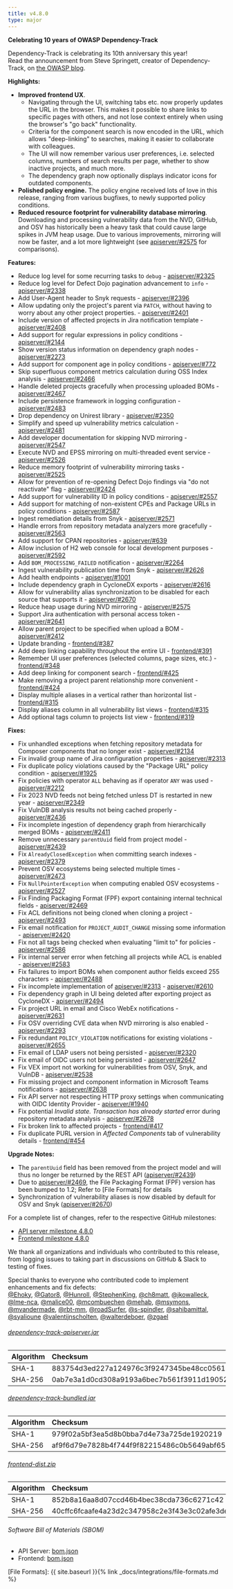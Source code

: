 ```yaml
---
title: v4.8.0
type: major
---
```


**Celebrating 10 years of OWASP Dependency-Track**

Dependency-Track is celebrating its 10th anniversary this year!  
Read the announcement from Steve Springett, creator of Dependency-Track, on [the OWASP blog](https://owasp.org/blog/2023/01/10/Celebrating-10-years-of-Dependency-Track.html).

**Highlights:**

* **Improved frontend UX**.
  * Navigating through the UI, switching tabs etc. now properly updates the URL in the browser.
  This makes it possible to share links to specific pages with others, and not lose context entirely when using the browser's
  "go back" functionality.
  * Criteria for the component search is now encoded in the URL, which allows "deep-linking" to searches, making it easier
  to collaborate with colleagues.
  * The UI will now remember various user preferences, i.e. selected columns, numbers of search results per page,
  whether to show inactive projects, and much more.
  * The dependency graph now optionally displays indicator icons for outdated components.
* **Polished policy engine.** The policy engine received lots of love in this release, ranging from various bugfixes,
  to newly supported policy conditions.
* **Reduced resource footprint for vulnerability database mirroring**. Downloading and processing vulnerability
  data from the NVD, GitHub, and OSV has historically been a heavy task that could cause large spikes in JVM heap usage.
  Due to various improvements, mirroring will now be faster, and a lot more lightweight (see [apiserver/#2575] for
  comparisons).

**Features:**

* Reduce log level for some recurring tasks to `debug` - [apiserver/#2325]
* Reduce log level for Defect Dojo pagination advancement to `info` - [apiserver/#2338]
* Add User-Agent header to Snyk requests - [apiserver/#2396]
* Allow updating only the project's parent via `PATCH`, without having to worry about any other project properties. - [apiserver/#2401]
* Include version of affected projects in Jira notification template - [apiserver/#2408]
* Add support for regular expressions in policy conditions - [apiserver/#2144]
* Show version status information on dependency graph nodes - [apiserver/#2273]
* Add support for component age in policy conditions - [apiserver/#772]
* Skip superfluous component metrics calculation during OSS Index analysis - [apiserver/#2466]
* Handle deleted projects gracefully when processing uploaded BOMs - [apiserver/#2467]
* Include persistence framework in logging configuration - [apiserver/#2483]
* Drop dependency on Unirest library - [apiserver/#2350]
* Simplify and speed up vulnerability metrics calculation - [apiserver/#2481]
* Add developer documentation for skipping NVD mirroring - [apiserver/#2547]
* Execute NVD and EPSS mirroring on multi-threaded event service - [apiserver/#2526]
* Reduce memory footprint of vulnerability mirroring tasks - [apiserver/#2525]
* Allow for prevention of re-opening Defect Dojo findings via "do not reactivate" flag - [apiserver/#2424]
* Add support for vulnerability ID in policy conditions - [apiserver/#2557]
* Add support for matching of non-existent CPEs and Package URLs in policy conditions - [apiserver/#2587]
* Ingest remediation details from Snyk - [apiserver/#2571]
* Handle errors from repository metadata analyzers more gracefully - [apiserver/#2563]
* Add support for CPAN repositories - [apiserver/#639]
* Allow inclusion of H2 web console for local development purposes - [apiserver/#2592]
* Add `BOM_PROCESSING_FAILED` notification - [apiserver/#2264]
* Ingest vulnerability publication time from Snyk - [apiserver/#2626]
* Add health endpoints - [apiserver/#1001]
* Include dependency graph in CycloneDX exports - [apiserver/#2616]
* Allow for vulnerability alias synchronization to be disabled for each source that supports it - [apiserver/#2670]
* Reduce heap usage during NVD mirroring - [apiserver/#2575]
* Support Jira authentication with personal access token - [apiserver/#2641]
* Allow parent project to be specified when upload a BOM - [apiserver/#2412]
* Update branding - [frontend/#387]
* Add deep linking capability throughout the entire UI - [frontend/#391]
* Remember UI user preferences (selected columns, page sizes, etc.) - [frontend/#348]
* Add deep linking for component search - [frontend/#425]
* Make removing a project parent relationship more convenient - [frontend/#424]
* Display multiple aliases in a vertical rather than horizontal list - [frontend/#315]
* Display aliases column in all vulnerability list views - [frontend/#315]
* Add optional tags column to projects list view - [frontend/#319]

**Fixes:**

* Fix unhandled exceptions when fetching repository metadata for Composer components that no longer exist - [apiserver/#2134]
* Fix invalid group name of Jira configuration properties - [apiserver/#2313]
* Fix duplicate policy violations caused by the "Package URL" policy condition - [apiserver/#1925]
* Fix policies with operator `ALL` behaving as if operator `ANY` was used - [apiserver/#2212]
* Fix 2023 NVD feeds not being fetched unless DT is restarted in new year - [apiserver/#2349]
* Fix VulnDB analysis results not being cached properly - [apiserver/#2436]
* Fix incomplete ingestion of dependency graph from hierarchically merged BOMs - [apiserver/#2411]
* Remove unnecessary `parentUuid` field from project model - [apiserver/#2439]
* Fix `AlreadyClosedException` when committing search indexes - [apiserver/#2379]
* Prevent OSV ecosystems being selected multiple times - [apiserver/#2473]
* Fix `NullPointerException` when computing enabled OSV ecosystems - [apiserver/#2527]
* Fix Finding Packaging Format (FPF) export containing internal technical fields - [apiserver/#2469]
* Fix ACL definitions not being cloned when cloning a project - [apiserver/#2493]
* Fix email notification for `PROJECT_AUDIT_CHANGE` missing some information - [apiserver/#2420]
* Fix not all tags being checked when evaluating "limit to" for policies - [apiserver/#2586]
* Fix internal server error when fetching all projects while ACL is enabled - [apiserver/#2583]
* Fix failures to import BOMs when component author fields exceed 255 characters - [apiserver/#2488]
* Fix incomplete implementation of [apiserver/#2313] - [apiserver/#2610]
* Fix dependency graph in UI being deleted after exporting project as CycloneDX - [apiserver/#2494]
* Fix project URL in email and Cisco WebEx notifications - [apiserver/#2631]
* Fix OSV overriding CVE data when NVD mirroring is also enabled - [apiserver/#2293]
* Fix redundant `POLICY_VIOLATION` notifications for existing violations - [apiserver/#2655]
* Fix email of LDAP users not being persisted - [apiserver/#2320]
* Fix email of OIDC users not being persisted - [apiserver/#2647]
* Fix VEX import not working for vulnerabilities from OSV, Snyk, and VulnDB - [apiserver/#2538]
* Fix missing project and component information in Microsoft Teams notifications - [apiserver/#2638]
* Fix API server not respecting HTTP proxy settings when communicating with OIDC Identity Provider - [apiserver/#1940]
* Fix potential *Invalid state. Transaction has already started* error during repository metadata analysis - [apiserver/#2678]
* Fix broken link to affected projects - [frontend/#417]
* Fix duplicate PURL version in *Affected Components* tab of vulnerability details - [frontend/#454]

**Upgrade Notes:**

* The `parentUuid` field has been removed from the project model and will thus no longer be returned by the REST API ([apiserver/#2439])
* Due to [apiserver/#2469], the File Packaging Format (FPF) version has been bumped to 1.2; Refer to [File Formats] for details
* Synchronization of vulnerability aliases is now disabled by default for OSV and Snyk ([apiserver/#2670])

For a complete list of changes, refer to the respective GitHub milestones:

* [API server milestone 4.8.0](https://github.com/DependencyTrack/dependency-track/milestone/23?closed=1)
* [Frontend milestone 4.8.0](https://github.com/DependencyTrack/frontend/milestone/11?closed=1)

We thank all organizations and individuals who contributed to this release, from logging issues to taking part in discussions on GitHub & Slack to testing of fixes.  

Special thanks to everyone who contributed code to implement enhancements and fix defects:  
[@Ehoky], [@Gator8], [@Hunroll], [@StephenKing], [@ch8matt], [@jkowalleck], [@lme-nca], [@malice00], [@mcombuechen]
[@mehab], [@msymons], [@mvandermade], [@rbt-mm], [@roadSurfer], [@s-spindler], [@sahibamittal], [@syalioune]
[@valentijnscholten], [@walterdeboer], [@zgael]

###### [dependency-track-apiserver.jar](https://github.com/DependencyTrack/dependency-track/releases/download/4.8.0/dependency-track-apiserver.jar)

| Algorithm | Checksum                                                         |
|:----------|:-----------------------------------------------------------------|
| SHA-1     | 883754d3ed227a124976c3f9247345be48cc0561                         |
| SHA-256   | 0ab7e3a1d0cd308a9193a6bec7b561f3911d19052312a82e4a59607d4ff50fd0 |

###### [dependency-track-bundled.jar](https://github.com/DependencyTrack/dependency-track/releases/download/4.8.0/dependency-track-bundled.jar)

| Algorithm | Checksum                                                         |
|:----------|:-----------------------------------------------------------------|
| SHA-1     | 979f02a5bf3ea5d8b0bba7d4e73a725de1920219                         |
| SHA-256   | af9f6d79e7828b4f744f9f82215486c0b5649abf6544d0374c945b2ab5d8b58a |

###### [frontend-dist.zip](https://github.com/DependencyTrack/dependency-track/releases/download/4.8.0/frontend-dist.zip)

| Algorithm | Checksum                                                         |
|:----------|:-----------------------------------------------------------------|
| SHA-1     | 852b8a16aa8d07ccd46b4bec38cda736c6271c42                         |
| SHA-256   | 40cffc6fcaafe4a23d2c347958c2e3f43e3c02afe3def238bfd4615684803537 |

###### Software Bill of Materials (SBOM)

* API Server: [bom.json](https://github.com/DependencyTrack/dependency-track/releases/download/4.8.0/bom.json)
* Frontend: [bom.json](https://github.com/DependencyTrack/frontend/releases/download/4.8.0/bom.json)

[apiserver/#1001]: https://github.com/DependencyTrack/dependency-track/issues/1001
[apiserver/#1925]: https://github.com/DependencyTrack/dependency-track/issues/1925
[apiserver/#1940]: https://github.com/DependencyTrack/dependency-track/issues/1940
[apiserver/#2134]: https://github.com/DependencyTrack/dependency-track/issues/2134
[apiserver/#2144]: https://github.com/DependencyTrack/dependency-track/issues/2144
[apiserver/#2212]: https://github.com/DependencyTrack/dependency-track/issues/2212
[apiserver/#2264]: https://github.com/DependencyTrack/dependency-track/issues/2264
[apiserver/#2273]: https://github.com/DependencyTrack/dependency-track/pull/2273
[apiserver/#2293]: https://github.com/DependencyTrack/dependency-track/issues/2293
[apiserver/#2313]: https://github.com/DependencyTrack/dependency-track/issues/2313
[apiserver/#2320]: https://github.com/DependencyTrack/dependency-track/issues/2320
[apiserver/#2325]: https://github.com/DependencyTrack/dependency-track/pull/2325
[apiserver/#2338]: https://github.com/DependencyTrack/dependency-track/issues/2338
[apiserver/#2349]: https://github.com/DependencyTrack/dependency-track/issues/2349
[apiserver/#2350]: https://github.com/DependencyTrack/dependency-track/issues/2350
[apiserver/#2379]: https://github.com/DependencyTrack/dependency-track/issues/2379
[apiserver/#2396]: https://github.com/DependencyTrack/dependency-track/pull/2396
[apiserver/#2401]: https://github.com/DependencyTrack/dependency-track/issues/2401
[apiserver/#2408]: https://github.com/DependencyTrack/dependency-track/pull/2408
[apiserver/#2411]: https://github.com/DependencyTrack/dependency-track/issues/2411
[apiserver/#2412]: https://github.com/DependencyTrack/dependency-track/issues/2412
[apiserver/#2420]: https://github.com/DependencyTrack/dependency-track/issues/2420
[apiserver/#2424]: https://github.com/DependencyTrack/dependency-track/issues/2424
[apiserver/#2436]: https://github.com/DependencyTrack/dependency-track/pull/2436
[apiserver/#2439]: https://github.com/DependencyTrack/dependency-track/issues/2439
[apiserver/#2466]: https://github.com/DependencyTrack/dependency-track/pull/2466
[apiserver/#2467]: https://github.com/DependencyTrack/dependency-track/pull/2467
[apiserver/#2469]: https://github.com/DependencyTrack/dependency-track/issues/2469
[apiserver/#2473]: https://github.com/DependencyTrack/dependency-track/issues/2473
[apiserver/#2481]: https://github.com/DependencyTrack/dependency-track/pull/2481
[apiserver/#2483]: https://github.com/DependencyTrack/dependency-track/pull/2483
[apiserver/#2488]: https://github.com/DependencyTrack/dependency-track/issues/2488
[apiserver/#2493]: https://github.com/DependencyTrack/dependency-track/issues/2493
[apiserver/#2494]: https://github.com/DependencyTrack/dependency-track/issues/2494
[apiserver/#2525]: https://github.com/DependencyTrack/dependency-track/pull/2525
[apiserver/#2526]: https://github.com/DependencyTrack/dependency-track/pull/2526
[apiserver/#2527]: https://github.com/DependencyTrack/dependency-track/pull/2527
[apiserver/#2538]: https://github.com/DependencyTrack/dependency-track/issues/2538
[apiserver/#2547]: https://github.com/DependencyTrack/dependency-track/pull/2547
[apiserver/#2557]: https://github.com/DependencyTrack/dependency-track/issues/2557
[apiserver/#2563]: https://github.com/DependencyTrack/dependency-track/pull/2563
[apiserver/#2571]: https://github.com/DependencyTrack/dependency-track/issues/2571
[apiserver/#2575]: https://github.com/DependencyTrack/dependency-track/pull/2575
[apiserver/#2583]: https://github.com/DependencyTrack/dependency-track/issues/2583
[apiserver/#2586]: https://github.com/DependencyTrack/dependency-track/pull/2586
[apiserver/#2587]: https://github.com/DependencyTrack/dependency-track/issues/2587
[apiserver/#2592]: https://github.com/DependencyTrack/dependency-track/pull/2592
[apiserver/#2610]: https://github.com/DependencyTrack/dependency-track/pull/2610
[apiserver/#2616]: https://github.com/DependencyTrack/dependency-track/issues/2616
[apiserver/#2626]: https://github.com/DependencyTrack/dependency-track/pull/2626
[apiserver/#2631]: https://github.com/DependencyTrack/dependency-track/pull/2631
[apiserver/#2638]: https://github.com/DependencyTrack/dependency-track/issues/2638
[apiserver/#2641]: https://github.com/DependencyTrack/dependency-track/issues/2641
[apiserver/#2647]: https://github.com/DependencyTrack/dependency-track/issues/2647
[apiserver/#2655]: https://github.com/DependencyTrack/dependency-track/issues/2655
[apiserver/#2670]: https://github.com/DependencyTrack/dependency-track/pull/2670
[apiserver/#2678]: https://github.com/DependencyTrack/dependency-track/pull/2678
[apiserver/#639]: https://github.com/DependencyTrack/dependency-track/issues/639
[apiserver/#772]: https://github.com/DependencyTrack/dependency-track/issues/772

[frontend/#315]: https://github.com/DependencyTrack/frontend/pull/315
[frontend/#319]: https://github.com/DependencyTrack/frontend/pull/319
[frontend/#348]: https://github.com/DependencyTrack/frontend/issues/348
[frontend/#387]: https://github.com/DependencyTrack/frontend/pull/387
[frontend/#391]: https://github.com/DependencyTrack/frontend/pull/391
[frontend/#417]: https://github.com/DependencyTrack/frontend/pull/417
[frontend/#424]: https://github.com/DependencyTrack/frontend/pull/424
[frontend/#425]: https://github.com/DependencyTrack/frontend/issues/425
[frontend/#454]: https://github.com/DependencyTrack/frontend/pull/454

[File Formats]: {{ site.baseurl }}{% link _docs/integrations/file-formats.md %}

[@Codingendless]: https://github.com/Codingendless
[@Ehoky]: https://github.com/Ehoky
[@Gator8]: https://github.com/Gator8
[@Hunroll]: https://github.com/Hunroll
[@StephenKing]: https://github.com/StephenKing
[@ch8matt]: https://github.com/ch8matt
[@jkowalleck]: https://github.com/jkowalleck
[@lme-nca]: https://github.com/lme-nca
[@malice00]: https://github.com/malice00
[@mcombuechen]: https://github.com/mcombuechen
[@mehab]: https://github.com/mehab
[@msymons]: https://github.com/msymons
[@mvandermade]: https://github.com/mvandermade
[@rbt-mm]: https://github.com/rbt-mm
[@roadSurfer]: https://github.com/roadSurfer
[@s-spindler]: https://github.com/s-spindler
[@sahibamittal]: https://github.com/sahibamittal
[@syalioune]: https://github.com/syalioune
[@valentijnscholten]: https://github.com/valentijnscholten
[@walterdeboer]: https://github.com/walterdeboer
[@zgael]: https://github.com/zgael